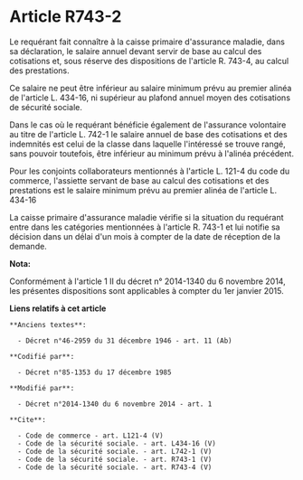 # Article R743-2

Le requérant fait connaître à la caisse primaire d'assurance maladie, dans sa déclaration, le salaire annuel devant servir de
base au calcul des cotisations et, sous réserve des dispositions de l'article R. 743-4, au calcul des prestations. 

Ce salaire ne peut être inférieur au salaire minimum prévu au premier alinéa de l'article L. 434-16, ni supérieur au plafond
annuel moyen des cotisations de sécurité sociale. 

Dans le cas où le requérant bénéficie également de l'assurance volontaire au titre de l'article L. 742-1 le salaire annuel de
base des cotisations et des indemnités est celui de la classe dans laquelle l'intéressé se trouve rangé, sans pouvoir
toutefois, être inférieur au minimum prévu à l'alinéa précédent. 

Pour les conjoints collaborateurs mentionnés à l'article L. 121-4 du code du commerce, l'assiette servant de base au calcul
des cotisations et des prestations est le salaire minimum prévu au premier alinéa de l'article L. 434-16 

La caisse primaire d'assurance maladie vérifie si la situation du requérant entre dans les catégories mentionnées à l'article
R. 743-1 et lui notifie sa décision dans un délai d'un mois à compter de la date de réception de la demande.

**Nota:**

Conformément à l'article 1 II du décret n° 2014-1340 du 6 novembre 2014, les présentes  dispositions sont applicables à
compter du 1er janvier 2015.

**Liens relatifs à cet article**

	**Anciens textes**:

	  - Décret n°46-2959 du 31 décembre 1946 - art. 11 (Ab)

	**Codifié par**:

	  - Décret n°85-1353 du 17 décembre 1985

	**Modifié par**:

	  - Décret n°2014-1340 du 6 novembre 2014 - art. 1

	**Cite**:

	  - Code de commerce - art. L121-4 (V)
	  - Code de la sécurité sociale. - art. L434-16 (V)
	  - Code de la sécurité sociale. - art. L742-1 (V)
	  - Code de la sécurité sociale. - art. R743-1 (V)
	  - Code de la sécurité sociale. - art. R743-4 (V)

